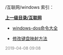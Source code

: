 /互联网/windows 索引：


**[上一级目录/互联网](/互联网/index.md)**

- [windows-dos命令大全](/互联网/windows/windows-dos命令大全.md)

- [修改键盘映射方法](/互联网/windows/修改键盘映射方法.md)


<font size=2 color='grey'> 2019-04-08 09:08 </font>